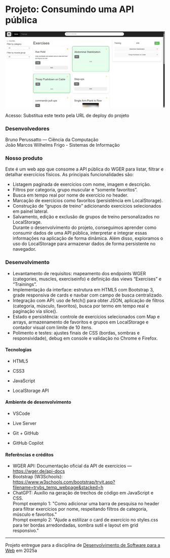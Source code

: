 # Projeto: Consumindo uma API pública


![Substitua a imagem ao lado por um screenshot do seu projeto](img/print.png "Screenshot do projeto")


Acesso: Substitua este texto pela URL de deploy do projeto

### Desenvolvedores
Bruno Perussatto — Ciência da Computação  
João Marcos Wilhelms Frigo - Sistemas de Informação


### Nosso produto

Este é um web app que consome a API pública do WGER para listar, filtrar e detalhar exercícios físicos. As principais funcionalidades são:
- Listagem paginada de exercícios com nome, imagem e descrição.
- Filtros por categoria, grupo muscular e “somente favoritos”.
- Busca em tempo real por nome de exercício no header.
- Marcação de exercícios como favoritos (persistência em LocalStorage).
- Construção de “grupos de treino” adicionando exercícios selecionados em painel lateral.
- Salvamento, edição e exclusão de grupos de treino personalizados no LocalStorage.  
Durante o desenvolvimento do projeto, conseguimos aprender como consumir dados de uma API pública, interpretar e integrar essas informações na aplicação de forma dinâmica. Além disso, exploramos o uso do LocalStorage para armazenar dados de forma persistente no navegador.


### Desenvolvimento

- Levantamento de requisitos: mapeamento dos endpoints WGER (categories, muscles, exerciseinfo) e definição das views “Exercises” e “Trainings”.
- Implementação da interface: estrutura em HTML5 com Bootstrap 3, grade responsiva de cards e navbar com campo de busca centralizado.
- Integração com API: uso de fetch() para obter JSON, aplicação de filtros (categoria, músculo, favoritos), busca por termo em tempo real e paginação via slice().
- Estado e persistência: controle de exercícios selecionados com Map e arrays, armazenamento de favoritos e grupos em LocalStorage e contador visual com limite de 10 itens.
- Polimento e testes: ajustes finais de CSS (bordas, sombras e responsividade), debug em console e validação no Chrome e Firefox.


#### Tecnologias

- HTML5

- CSS3 

- JavaScript

- LocalStorage API


#### Ambiente de desenvolvimento

- VSCode

- Live Server

- Git + GitHub

- GitHub Copilot


#### Referências e créditos

- WGER API: Documentação oficial da API de exercícios — https://wger.de/api-docs
- Bootstrap (W3Schools): https://www.w3schools.com/bootstrap/tryit.asp?filename=trybs_temp_webpage&stacked=h
- ChatGPT: Auxílio na geração de trechos de código em JavaScript e CSS.  
Prompt exemplo 1: "Como adicionar uma barra de pesquisa no header para filtrar exercícios por nome, respeitando filtros de categoria, músculo e favoritos."  
Prompt exemplo 2: "Ajude a estilizar o card de exercício no styles.css para ter bordas arredondadas, sombra sutil e layout em grid responsivo."


---
Projeto entregue para a disciplina de [Desenvolvimento de Software para a Web](http://github.com/andreainfufsm/elc1090-2025a) em 2025a
